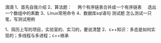 滴滴
1、首先自我介绍 
2、算法题：
     两个有序链表合并成一个有序链表
     选出一个数组中的素数
 3、Linux常用命令
 4、数据库sql语句
 测试题
 怎么测试一只笔，写测试用例
 
 1、简历上写的项目，实验室的、实习的，要说清楚
 2、c++知识：多态是如何实现的；多线程与多进程；c++继承
